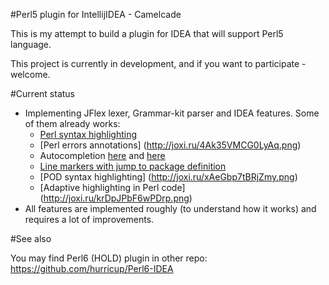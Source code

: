 #Perl5 plugin for IntellijIDEA - Camelcade

This is my attempt to build a plugin for IDEA that will support Perl5 language.

This project is currently in development, and if you want to participate - welcome.

#Current status

* Implementing JFlex lexer, Grammar-kit parser and IDEA features. Some of them already works:
  * [Perl syntax highlighting](http://joxi.ru/E2pvKY6F17ZOrY.png)
  * [Perl errors annotations] (http://joxi.ru/4Ak35VMCG0LyAq.png)
  * Autocompletion [here](http://dl2.joxi.net/drive/0004/3351/294167/150425/f3b95c5607.png) and [here](http://dl2.joxi.net/drive/0004/3351/294167/150425/bd420e815f.png)
  * [Line markers with jump to package definition](http://joxi.ru/5mdk4lyc51qDr1.png)
  * [POD syntax highlighting] (http://joxi.ru/xAeGbp7tBRjZmy.png)
  * [Adaptive highlighting in Perl code] (http://joxi.ru/krDpJPbF6wPDrp.png)
* All features are implemented roughly (to understand how it works) and requires a lot of improvements.


#See also

You may find Perl6 (HOLD) plugin in other repo: https://github.com/hurricup/Perl6-IDEA